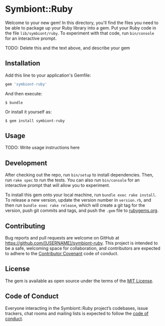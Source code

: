 # Symbiont::Ruby

Welcome to your new gem! In this directory, you'll find the files you need to be able to package up your Ruby library into a gem. Put your Ruby code in the file `lib/symbiont/ruby`. To experiment with that code, run `bin/console` for an interactive prompt.

TODO: Delete this and the text above, and describe your gem

## Installation

Add this line to your application's Gemfile:

```ruby
gem 'symbiont-ruby'
```

And then execute:

    $ bundle

Or install it yourself as:

    $ gem install symbiont-ruby

## Usage

TODO: Write usage instructions here

## Development

After checking out the repo, run `bin/setup` to install dependencies. Then, run `rake spec` to run the tests. You can also run `bin/console` for an interactive prompt that will allow you to experiment.

To install this gem onto your local machine, run `bundle exec rake install`. To release a new version, update the version number in `version.rb`, and then run `bundle exec rake release`, which will create a git tag for the version, push git commits and tags, and push the `.gem` file to [rubygems.org](https://rubygems.org).

## Contributing

Bug reports and pull requests are welcome on GitHub at https://github.com/[USERNAME]/symbiont-ruby. This project is intended to be a safe, welcoming space for collaboration, and contributors are expected to adhere to the [Contributor Covenant](http://contributor-covenant.org) code of conduct.

## License

The gem is available as open source under the terms of the [MIT License](https://opensource.org/licenses/MIT).

## Code of Conduct

Everyone interacting in the Symbiont::Ruby project’s codebases, issue trackers, chat rooms and mailing lists is expected to follow the [code of conduct](https://github.com/[USERNAME]/symbiont-ruby/blob/master/CODE_OF_CONDUCT.md).
